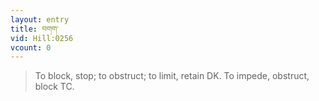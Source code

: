 ```yaml
---
layout: entry
title: བགག་
vid: Hill:0256
vcount: 0
---
```

> To block, stop; to obstruct; to limit, retain DK\. To impede, obstruct, block TC\.


